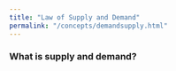 ```yaml
---
title: "Law of Supply and Demand"
permalink: "/concepts/demandsupply.html"
---
```


### What is supply and demand?
